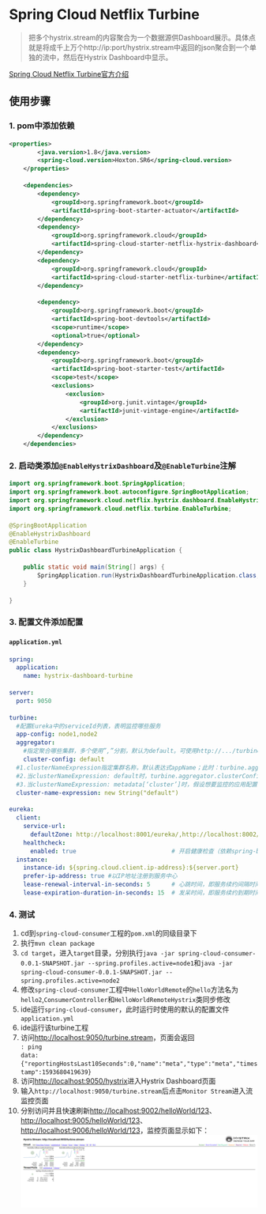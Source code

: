 # Spring Cloud Netflix Turbine

> 把多个hystrix.stream的内容聚合为一个数据源供Dashboard展示。具体点就是将成千上万个http://ip:port/hystrix.stream中返回的json聚合到一个单独的流中，然后在Hystrix Dashboard中显示。

[Spring Cloud Netflix Turbine官方介绍](https://github.com/Netflix/Turbine/wiki)

## 使用步骤

### 1. pom中添加依赖

```xml
<properties>
		<java.version>1.8</java.version>
		<spring-cloud.version>Hoxton.SR6</spring-cloud.version>
	</properties>

	<dependencies>
		<dependency>
			<groupId>org.springframework.boot</groupId>
			<artifactId>spring-boot-starter-actuator</artifactId>
		</dependency>
		<dependency>
			<groupId>org.springframework.cloud</groupId>
			<artifactId>spring-cloud-starter-netflix-hystrix-dashboard</artifactId>
		</dependency>
		<dependency>
			<groupId>org.springframework.cloud</groupId>
			<artifactId>spring-cloud-starter-netflix-turbine</artifactId>
		</dependency>

		<dependency>
			<groupId>org.springframework.boot</groupId>
			<artifactId>spring-boot-devtools</artifactId>
			<scope>runtime</scope>
			<optional>true</optional>
		</dependency>
		<dependency>
			<groupId>org.springframework.boot</groupId>
			<artifactId>spring-boot-starter-test</artifactId>
			<scope>test</scope>
			<exclusions>
				<exclusion>
					<groupId>org.junit.vintage</groupId>
					<artifactId>junit-vintage-engine</artifactId>
				</exclusion>
			</exclusions>
		</dependency>
	</dependencies>
```
### 2. 启动类添加`@EnableHystrixDashboard`及`@EnableTurbine`注解
```java
import org.springframework.boot.SpringApplication;
import org.springframework.boot.autoconfigure.SpringBootApplication;
import org.springframework.cloud.netflix.hystrix.dashboard.EnableHystrixDashboard;
import org.springframework.cloud.netflix.turbine.EnableTurbine;

@SpringBootApplication
@EnableHystrixDashboard
@EnableTurbine
public class HystrixDashboardTurbineApplication {

	public static void main(String[] args) {
		SpringApplication.run(HystrixDashboardTurbineApplication.class, args);
	}

}
```
### 3. 配置文件添加配置
#### `application.yml`
```yaml
spring:
  application:
    name: hystrix-dashboard-turbine

server:
  port: 9050

turbine:
  #配置Eureka中的serviceId列表，表明监控哪些服务
  app-config: node1,node2
  aggregator:
    #指定聚合哪些集群，多个使用”,”分割，默认为default。可使用http://.../turbine.stream?cluster={clusterConfig之一}访问
    cluster-config: default
  #1.clusterNameExpression指定集群名称，默认表达式appName；此时：turbine.aggregator.clusterConfig需要配置想要监控的应用名称；
  #2.当clusterNameExpression: default时，turbine.aggregator.clusterConfig可以不写，因为默认就是default；
  #3.当clusterNameExpression: metadata[‘cluster’]时，假设想要监控的应用配置了eureka.instance.metadata-map.cluster: ABC，则需要配置，同时turbine.aggregator.clusterConfig: ABC
  cluster-name-expression: new String("default")

eureka:
  client:
    service-url:
      defaultZone: http://localhost:8001/eureka/,http://localhost:8002/eureka/,http://localhost:8003/eureka/
    healthcheck:
      enabled: true                           # 开启健康检查（依赖spring-boot-starter-actuator）
  instance:
    instance-id: ${spring.cloud.client.ip-address}:${server.port}
    prefer-ip-address: true #以IP地址注册到服务中心
    lease-renewal-interval-in-seconds: 5      # 心跳时间，即服务续约间隔时间（缺省为30s）
    lease-expiration-duration-in-seconds: 15  # 发呆时间，即服务续约到期时间（缺省为90s）
```
### 4. 测试
1. cd到`spring-cloud-consumer`工程的`pom.xml`的同级目录下
2. 执行`mvn clean package`
3. `cd target`，进入`target`目录，分别执行`java -jar spring-cloud-consumer-0.0.1-SNAPSHOT.jar --spring.profiles.active=node1`和`java -jar spring-cloud-consumer-0.0.1-SNAPSHOT.jar --spring.profiles.active=node2`
4. 修改`spring-cloud-consumer`工程中`HelloWorldRemote`的`hello`方法名为`hello2`,`ConsumerController`和`HelloWorldRemoteHystrix`类同步修改
5. ide运行`spring-cloud-consumer`，此时运行时使用的默认的配置文件`application.yml`
4. ide运行该turbine工程
5. 访问[http://localhost:9050/turbine.stream](http://localhost:9050/turbine.stream)，页面会返回<br>`: ping`<br>
`data: {"reportingHostsLast10Seconds":0,"name":"meta","type":"meta","timestamp":1593680419639}`
6. 访问[http://localhost:9050/hystrix](http://localhost:9050/hystrix)进入Hystrix Dashboard页面
7. 输入`http://localhost:9050/turbine.stream`后点击`Monitor Stream`进入流监控页面
8. 分别访问并且快速刷新[http://localhost:9002/helloWorld/123](http://localhost:9002/helloWorld/123)、[http://localhost:9005/helloWorld/123](http://localhost:9005/helloWorld/123)、[http://localhost:9006/helloWorld/123](http://localhost:9006/helloWorld/123)，监控页面显示如下：
![not found](https://github.com/wmmxsd/spring-cloud-demo/blob/master/images/turbine.png)